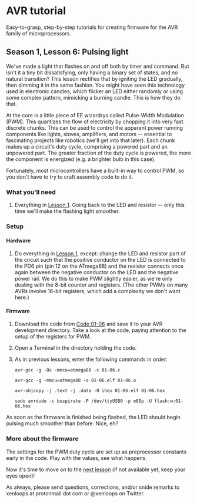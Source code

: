 # AVR tutorial
Easy-to-grasp, step-by-step tutorials for creating firmware for the AVR family of microprocessors.

## Season 1, Lesson 6: Pulsing light

We've made a light that flashes on and off both by timer and command. But isn't it a tiny bit dissatisfying, only having a binary set of states, and no natural transition? This lesson rectifies that by igniting the LED gradually, then dimming it in the same fashion. You might have seen this technology used in electronic candles, which flicker an LED either randomly or using some complex pattern, mimicking a burning candle. This is how they do that.

At the core is a little piece of EE wizardrys called Pulse-Width Modulation (PWM). This quantizes the flow of electricity by chopping it into very fast discrete chunks. This can be used to control the apparent power running components like lights, stoves, amplifiers, and motors -- essential to fascinating projects like robotics (we'll get into that later). Each chunk makes up a circuit's duty cycle, comprising a powered part and an unpowered part. The greater fraction of the duty cycle is powered, the more the component is energized (e.g. a brighter bulb in this case).

Fortunately, most microcontrollers have a built-in way to control PWM, so you don't have to try to craft assembly code to do it.

### What you'll need

1. Everything in [Lesson 1](01-01-LED-light.md). Going back to the LED and resistor -- only this time we'll make the flashing light smoother.

### Setup
#### Hardware
1. Do everything in [Lesson 1](01-01-LED-light.md), except: change the LED and resistor part of the circuit such that the positive conductor on the LED is connected to the PD6 pin (pin 12 on the ATmega88) and the resistor connects once again between the negative conductor on the LED and the negative power rail. We do this to make PWM slightly easier, as we're only dealing with the 8-bit counter and registers. (The other PWMs on many AVRs involve 16-bit registers, which add a complexity we don't want here.)

#### Firmware
1. Download the code from [Code 01-06](../code/01-06.c) and save it to your AVR development directory. Take a look at the code, paying attention to the setup of the registers for PWM.
1. Open a Terminal in the directory holding the code.
1. As in previous lessons, enter the following commands in order: 

   `avr-gcc -g -Os -mmcu=atmega88 -c 01-06.c`

   `avr-gcc -g -mmcu=atmega88 -o 01-06.elf 01-06.o`

   `avr-objcopy -j .text -j .data -O ihex 01-06.elf 01-06.hex`

   `sudo avrdude -c buspirate -P /dev/ttyUSB0 -p m88p -U flash:w:01-06.hex`

As soon as the firmware is finished being flashed, the LED should begin pulsing much smoother than before. Nice, eh?

### More about the firmware
The settings for the PWM duty cycle are set up as preprocessor constants early in the code. Play with the values, see what happens.

Now it's time to move on to the [next lesson](01-06a-LED-candle.md) (if not available yet, keep your eyes open)!

As always, please send questions, corrections, and/or snide remarks to xenloops at protonmail dot com or @xenloops on Twitter.


